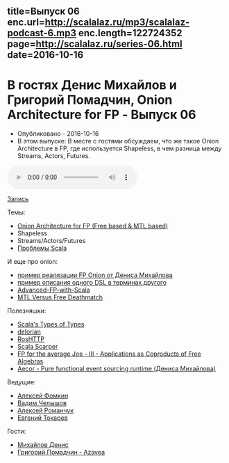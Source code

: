 title=Выпуск 06
enc.url=http://scalalaz.ru/mp3/scalalaz-podcast-6.mp3
enc.length=122724352
page=http://scalalaz.ru/series-06.html
date=2016-10-16
----
#  В гостях Дениc Михайлов и Григорий Помадчин, Onion Architecture for FP - Выпуск 06
- Опубликовано - 2016-10-16
- В этом выпуске: В месте с гостями обсуждаем, что же такое Onion Architecture в FP, где используется Shapeless, в чем разница между Streams, Actors, Futures.

<audio controls="" class="audio-panel">
    <source src="http://scalalaz.ru/mp3/scalalaz-podcast-6.mp3" type="audio/mpeg">
</audio>

[Запись](http://scalalaz.ru/mp3/scalalaz-podcast-6.mp3)

Темы:

- [Onion Architecture for FP (Free based & MTL based)](http://degoes.net/articles/modern-fp-part-2)
- Shapeless
- Streams/Actors/Futures
- [Проблемы Scala](https://www.youtube.com/watch?v=TS1lpKBMkgg)

И еще про onion:

- [пример реализации FP Onion от Дениса Михайлова](https://github.com/notxcain/onion-architecure)
- [пример описания одного DSL в терминах другого](http://scastie.org/22984)
- [Advanced-FP-with-Scala](https://gist.github.com/jdegoes/97459c0045f373f4eaf126998d8f65dc)
- [MTL Versus Free Deathmatch](https://www.youtube.com/watch?v=JLevNswzYh8) 

Полезняшки:

- [Scala's Types of Types](http://ktoso.github.io/scala-types-of-types/)
- [delorian](https://github.com/Verizon/delorean)
- [RosHTTP](https://github.com/hmil/RosHTTP)
- [Scala Scarper](https://github.com/ruippeixotog/scala-scraper)
- [FP for the average Joe - III - Applications as Coproducts of Free Algebras](http://www.47deg.com/blog/fp-for-the-average-joe-part3-free-monads)
- [Aecor - Pure functional event sourcing runtime (Дениса Михайлова)](http://aecor.io)

Ведущие:

- [Алексей Фомкин](http://github.com/fomkin)
- [Вадим Челышов](http://github.com/dos65)
- [Алексей Романчук](http://github.com/13h3r)
- [Евгений Токарев](http://github.com/strobe)

Гости:

- [Михайлов Дениc](https://github.com/notxcain)
- [Григорий Помадчин - Azavea](http://github.com/pomadchin)
